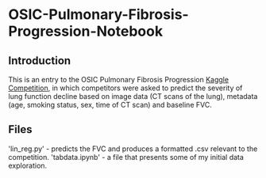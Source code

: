# OSIC-Pulmonary-Fibrosis-Progression-Notebook

## Introduction
This is an entry to the OSIC Pulmonary Fibrosis Progression [Kaggle Competition](https://www.kaggle.com/c/osic-pulmonary-fibrosis-progression), in which competitors were asked to predict the severity of lung function decline based on image data (CT scans of the lung), metadata (age, smoking status, sex, time of CT scan) and baseline FVC.

## Files
'lin_reg.py' - predicts the FVC and produces a formatted .csv relevant to the competition.
'tabdata.ipynb' - a file that presents some of my initial data exploration.
